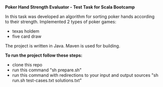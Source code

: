 **Poker Hand Strength Evaluator - Test Task for Scala Bootcamp**

In this task was developed an algorithm for sorting poker hands according to their strength.
Implemented 2 types of poker games:
* texas holdem
* five card draw

The project is written in Java. Maven is used for building.

**To run the project follow these steps:**
* clone this repo
* run this command "sh prepare.sh"
* run this command with redirections to your input and output sources "sh run.sh test-cases.txt solutions.txt"
